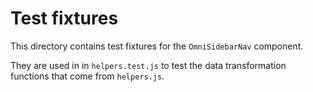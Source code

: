 # Test fixtures

This directory contains test fixtures for the `OmniSidebarNav` component.

They are used in in `helpers.test.js` to test the data transformation functions that come from `helpers.js`.
